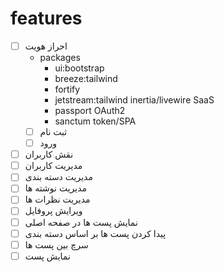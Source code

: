 # features

- [ ] احراز هویت
  - packages
    - ui:bootstrap
    - breeze:tailwind
    - fortify
    - jetstream:tailwind inertia/livewire SaaS
    - passport OAuth2
    - sanctum token/SPA
  - [ ] ثبت نام
  - [ ] ورود
- [ ] نقش کاربران
- [ ] مدیریت کاربران
- [ ] مدیریت دسته بندی
- [ ] مدیریت نوشته ها
- [ ] مدیریت نظرات ها
- [ ] ویرایش پروفایل
- [ ] نمایش پست ها در صفحه اصلی
- [ ] پیدا کردن پست ها بر اساس دسته بندی
- [ ] سرچ بین پست ها
- [ ] نمایش پست
